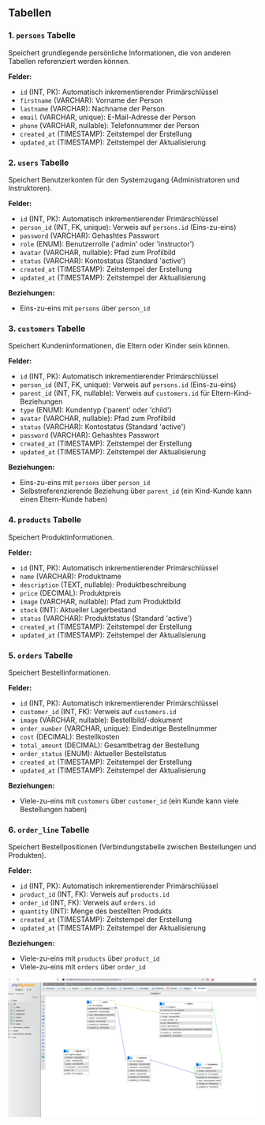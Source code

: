 ## Tabellen

### 1. `persons` Tabelle
Speichert grundlegende persönliche Informationen, die von anderen Tabellen referenziert werden können.

**Felder:**
- `id` (INT, PK): Automatisch inkrementierender Primärschlüssel
- `firstname` (VARCHAR): Vorname der Person
- `lastname` (VARCHAR): Nachname der Person
- `email` (VARCHAR, unique): E-Mail-Adresse der Person
- `phone` (VARCHAR, nullable): Telefonnummer der Person
- `created_at` (TIMESTAMP): Zeitstempel der Erstellung
- `updated_at` (TIMESTAMP): Zeitstempel der Aktualisierung

### 2. `users` Tabelle
Speichert Benutzerkonten für den Systemzugang (Administratoren und Instruktoren).

**Felder:**
- `id` (INT, PK): Automatisch inkrementierender Primärschlüssel
- `person_id` (INT, FK, unique): Verweis auf `persons.id` (Eins-zu-eins)
- `password` (VARCHAR): Gehashtes Passwort
- `role` (ENUM): Benutzerrolle ('admin' oder 'instructor')
- `avatar` (VARCHAR, nullable): Pfad zum Profilbild
- `status` (VARCHAR): Kontostatus (Standard 'active')
- `created_at` (TIMESTAMP): Zeitstempel der Erstellung
- `updated_at` (TIMESTAMP): Zeitstempel der Aktualisierung

**Beziehungen:**
- Eins-zu-eins mit `persons` über `person_id`

### 3. `customers` Tabelle
Speichert Kundeninformationen, die Eltern oder Kinder sein können.

**Felder:**
- `id` (INT, PK): Automatisch inkrementierender Primärschlüssel
- `person_id` (INT, FK, unique): Verweis auf `persons.id` (Eins-zu-eins)
- `parent_id` (INT, FK, nullable): Verweis auf `customers.id` für Eltern-Kind-Beziehungen
- `type` (ENUM): Kundentyp ('parent' oder 'child')
- `avatar` (VARCHAR, nullable): Pfad zum Profilbild
- `status` (VARCHAR): Kontostatus (Standard 'active')
- `password` (VARCHAR): Gehashtes Passwort
- `created_at` (TIMESTAMP): Zeitstempel der Erstellung
- `updated_at` (TIMESTAMP): Zeitstempel der Aktualisierung

**Beziehungen:**
- Eins-zu-eins mit `persons` über `person_id`
- Selbstreferenzierende Beziehung über `parent_id` (ein Kind-Kunde kann einen Eltern-Kunde haben)

### 4. `products` Tabelle
Speichert Produktinformationen.

**Felder:**
- `id` (INT, PK): Automatisch inkrementierender Primärschlüssel
- `name` (VARCHAR): Produktname
- `description` (TEXT, nullable): Produktbeschreibung
- `price` (DECIMAL): Produktpreis
- `image` (VARCHAR, nullable): Pfad zum Produktbild
- `stock` (INT): Aktueller Lagerbestand
- `status` (VARCHAR): Produktstatus (Standard 'active')
- `created_at` (TIMESTAMP): Zeitstempel der Erstellung
- `updated_at` (TIMESTAMP): Zeitstempel der Aktualisierung

### 5. `orders` Tabelle
Speichert Bestellinformationen.

**Felder:**
- `id` (INT, PK): Automatisch inkrementierender Primärschlüssel
- `customer_id` (INT, FK): Verweis auf `customers.id`
- `image` (VARCHAR, nullable): Bestellbild/-dokument
- `order_number` (VARCHAR, unique): Eindeutige Bestellnummer
- `cost` (DECIMAL): Bestellkosten
- `total_amount` (DECIMAL): Gesamtbetrag der Bestellung
- `order_status` (ENUM): Aktueller Bestellstatus
- `created_at` (TIMESTAMP): Zeitstempel der Erstellung
- `updated_at` (TIMESTAMP): Zeitstempel der Aktualisierung

**Beziehungen:**
- Viele-zu-eins mit `customers` über `customer_id` (ein Kunde kann viele Bestellungen haben)

### 6. `order_line` Tabelle
Speichert Bestellpositionen (Verbindungstabelle zwischen Bestellungen und Produkten).

**Felder:**
- `id` (INT, PK): Automatisch inkrementierender Primärschlüssel
- `product_id` (INT, FK): Verweis auf `products.id`
- `order_id` (INT, FK): Verweis auf `orders.id`
- `quantity` (INT): Menge des bestellten Produkts
- `created_at` (TIMESTAMP): Zeitstempel der Erstellung
- `updated_at` (TIMESTAMP): Zeitstempel der Aktualisierung

**Beziehungen:**
- Viele-zu-eins mit `products` über `product_id`
- Viele-zu-eins mit `orders` über `order_id`

![Diagramm der Datenbank](./DATABASE.png "Datenbankdiagramm")


